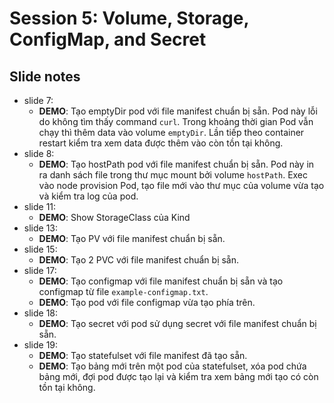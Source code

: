# Session 5: Volume, Storage, ConfigMap, and Secret

## Slide notes
- slide 7:
  - **DEMO**: Tạo emptyDir pod với file manifest chuẩn bị sẵn. Pod này lỗi do không tìm thấy command `curl`. Trong khoảng thời gian Pod vẫn chạy thì thêm data vào volume `emptyDir`. Lần tiếp theo container restart kiểm tra xem data được thêm vào còn tồn tại không.
- slide 8:
  - **DEMO**: Tạo hostPath pod với file manifest chuẩn bị sẵn. Pod này in ra danh sách file trong thư mục mount bởi volume `hostPath`. Exec vào node provision Pod, tạo file mới vào thư mục của volume vừa tạo và kiểm tra log của pod.
- slide 11:
  - **DEMO**: Show StorageClass của Kind
- slide 13:
  - **DEMO**: Tạo PV với file manifest chuẩn bị sẵn.
- slide 15: 
  - **DEMO**: Tạo 2 PVC với file manifest chuẩn bị sẵn.
- slide 17:
  - **DEMO**: Tạo configmap với file manifest chuẩn bị sẵn và tạo configmap từ file `example-configmap.txt`.
  - **DEMO**: Tạo pod với file configmap vừa tạo phía trên.
- slide 18:
  - **DEMO**: Tạo secret với pod sử dụng secret với file manifest chuẩn bị sẵn.
- slide 19:
  - **DEMO**: Tạo statefulset với file manifest đã tạo sẵn.
  - **DEMO**: Tạo bảng mới trên một pod của statefulset, xóa pod chứa bảng mới, đợi pod được tạo lại và kiểm tra xem bảng mới tạo có còn tồn tại không.